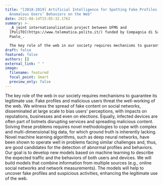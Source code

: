 ```yaml
---
title: "[2018-2019] Artificial Intelligence for Spotting Fake Profiles and
  Anomalous Users’ Behaviors on the Web"
date: 2021-08-14T15:05:32.176Z
summary: >-
  _A joint internationalization project between UFMG and
  [PoliTO](https://www.telematica.polito.it/) funded by Compagnia di San
  Paolo_.  

  The key role of the web in our society requires mechanisms to guarantee its legitimate. Such mechanisms demand novel methodologies to cope with complex and multi-dimensional big data, for which ground truth is inherently lacking. We will build models that combine information from multiple sources (e.g., online social networks and network measurements) to uncover fake profiles and suspicious activities, enhancing the legitimate use of the web.
draft: false
featured: false
authors: []
external_link: " "
image:
  filename: featured
  focal_point: Smart
  preview_only: false
---
```

The key role of the web in our society requires mechanisms to guarantee its legitimate use. Fake profiles and malicious users threat the well-working of the web. We witness the spread of fake content on social networks, disseminated at large scale to bias users' perceptions, with impacts on reputations, businesses and even on elections. Equally, infected devices are often part of botnets disrupting services and spreading malicious content. Solving these problems requires novel methodologies to cope with complex and multi-dimensional big data, for which ground truth is inherently lacking. Novel machine learning algorithms, such as deep neural networks, have been shown to operate well in problems facing similar challenges and, thus, are good candidates for the detection of abnormal profiles and behaviors. Our goal is to develop new models based on machine learning to describe the expected traffic and the behaviors of both users and devices. We will build models that combine information from multiple sources (e.g., online social networks and network measurements). The models will help to uncover fake profiles and suspicious activities, enhancing the legitimate use of the web.